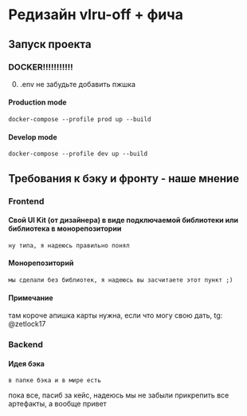 # Редизайн vlru-off + фича
## Запуск проекта

### DOCKER!!!!!!!!!!!

0. .env не забудьте добавить пжшка

#### Production mode
```
docker-compose --profile prod up --build
```
#### Develop mode
```
docker-compose --profile dev up --build
```

## Требования к бэку и фронту - наше мнение

### Frontend
#### Свой UI Kit (от дизайнера) в виде подключаемой библиотеки или библиотека в монорепозитории <br>
`ну типа, я надеюсь правильно понял`
#### Монорепозиторий<br>
`мы сделали без библиотек, я надеюсь вы засчитаете этот пункт ;)`

#### Примечание
там короче апишка карты нужна, если что могу свою дать, tg: @zetlock17

### Backend
#### Идея бэка<br>
`в папке бэка и в мире есть`

пока все, пасиб за кейс, надеюсь мы не забыли прикрепить все артефакты, а вообще привет

